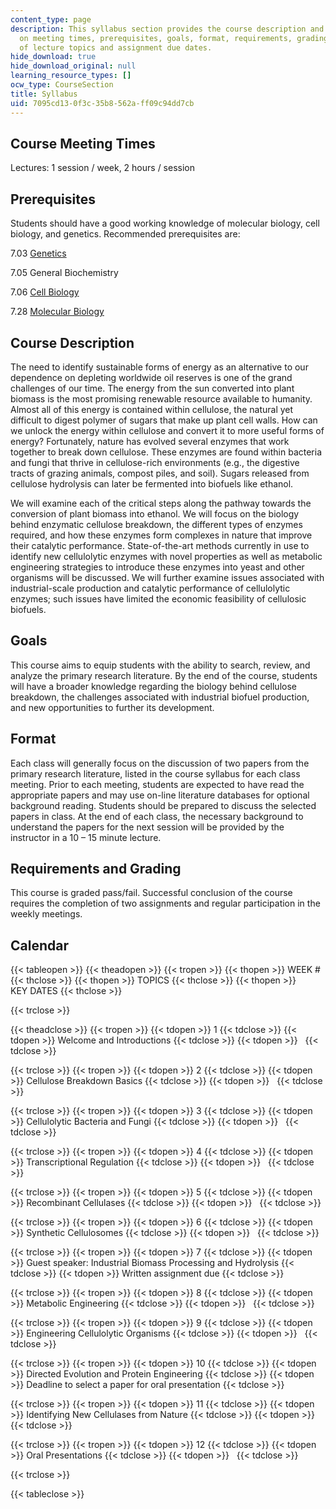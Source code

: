 ```yaml
---
content_type: page
description: This syllabus section provides the course description and information
  on meeting times, prerequisites, goals, format, requirements, grading, and the schedule
  of lecture topics and assignment due dates.
hide_download: true
hide_download_original: null
learning_resource_types: []
ocw_type: CourseSection
title: Syllabus
uid: 7095cd13-0f3c-35b8-562a-ff09c94dd7cb
---
```


Course Meeting Times
--------------------

Lectures: 1 session / week, 2 hours / session

Prerequisites
-------------

Students should have a good working knowledge of molecular biology, cell biology, and genetics. Recommended prerequisites are:

7.03 [Genetics](/courses/7-03-genetics-fall-2004)

7.05 General Biochemistry

7.06 [Cell Biology](/courses/7-06-cell-biology-spring-2007)

7.28 [Molecular Biology](/courses/7-28-molecular-biology-spring-2005)

Course Description
------------------

The need to identify sustainable forms of energy as an alternative to our dependence on depleting worldwide oil reserves is one of the grand challenges of our time. The energy from the sun converted into plant biomass is the most promising renewable resource available to humanity. Almost all of this energy is contained within cellulose, the natural yet difficult to digest polymer of sugars that make up plant cell walls. How can we unlock the energy within cellulose and convert it to more useful forms of energy? Fortunately, nature has evolved several enzymes that work together to break down cellulose. These enzymes are found within bacteria and fungi that thrive in cellulose-rich environments (e.g., the digestive tracts of grazing animals, compost piles, and soil). Sugars released from cellulose hydrolysis can later be fermented into biofuels like ethanol.

We will examine each of the critical steps along the pathway towards the conversion of plant biomass into ethanol. We will focus on the biology behind enzymatic cellulose breakdown, the different types of enzymes required, and how these enzymes form complexes in nature that improve their catalytic performance. State-of-the-art methods currently in use to identify new cellulolytic enzymes with novel properties as well as metabolic engineering strategies to introduce these enzymes into yeast and other organisms will be discussed. We will further examine issues associated with industrial-scale production and catalytic performance of cellulolytic enzymes; such issues have limited the economic feasibility of cellulosic biofuels.

Goals
-----

This course aims to equip students with the ability to search, review, and analyze the primary research literature. By the end of the course, students will have a broader knowledge regarding the biology behind cellulose breakdown, the challenges associated with industrial biofuel production, and new opportunities to further its development.

Format
------

Each class will generally focus on the discussion of two papers from the primary research literature, listed in the course syllabus for each class meeting. Prior to each meeting, students are expected to have read the appropriate papers and may use on-line literature databases for optional background reading. Students should be prepared to discuss the selected papers in class. At the end of each class, the necessary background to understand the papers for the next session will be provided by the instructor in a 10 – 15 minute lecture.

Requirements and Grading
------------------------

This course is graded pass/fail. Successful conclusion of the course requires the completion of two assignments and regular participation in the weekly meetings.

Calendar
--------

{{< tableopen >}}
{{< theadopen >}}
{{< tropen >}}
{{< thopen >}}
WEEK #
{{< thclose >}}
{{< thopen >}}
TOPICS
{{< thclose >}}
{{< thopen >}}
KEY DATES
{{< thclose >}}

{{< trclose >}}

{{< theadclose >}}
{{< tropen >}}
{{< tdopen >}}
1
{{< tdclose >}}
{{< tdopen >}}
Welcome and Introductions
{{< tdclose >}}
{{< tdopen >}}
 
{{< tdclose >}}

{{< trclose >}}
{{< tropen >}}
{{< tdopen >}}
2
{{< tdclose >}}
{{< tdopen >}}
Cellulose Breakdown Basics
{{< tdclose >}}
{{< tdopen >}}
 
{{< tdclose >}}

{{< trclose >}}
{{< tropen >}}
{{< tdopen >}}
3
{{< tdclose >}}
{{< tdopen >}}
Cellulolytic Bacteria and Fungi
{{< tdclose >}}
{{< tdopen >}}
 
{{< tdclose >}}

{{< trclose >}}
{{< tropen >}}
{{< tdopen >}}
4
{{< tdclose >}}
{{< tdopen >}}
Transcriptional Regulation
{{< tdclose >}}
{{< tdopen >}}
 
{{< tdclose >}}

{{< trclose >}}
{{< tropen >}}
{{< tdopen >}}
5
{{< tdclose >}}
{{< tdopen >}}
Recombinant Cellulases
{{< tdclose >}}
{{< tdopen >}}
 
{{< tdclose >}}

{{< trclose >}}
{{< tropen >}}
{{< tdopen >}}
6
{{< tdclose >}}
{{< tdopen >}}
Synthetic Cellulosomes
{{< tdclose >}}
{{< tdopen >}}
 
{{< tdclose >}}

{{< trclose >}}
{{< tropen >}}
{{< tdopen >}}
7
{{< tdclose >}}
{{< tdopen >}}
Guest speaker: Industrial Biomass Processing and Hydrolysis
{{< tdclose >}}
{{< tdopen >}}
Written assignment due
{{< tdclose >}}

{{< trclose >}}
{{< tropen >}}
{{< tdopen >}}
8
{{< tdclose >}}
{{< tdopen >}}
Metabolic Engineering
{{< tdclose >}}
{{< tdopen >}}
 
{{< tdclose >}}

{{< trclose >}}
{{< tropen >}}
{{< tdopen >}}
9
{{< tdclose >}}
{{< tdopen >}}
Engineering Cellulolytic Organisms
{{< tdclose >}}
{{< tdopen >}}
 
{{< tdclose >}}

{{< trclose >}}
{{< tropen >}}
{{< tdopen >}}
10
{{< tdclose >}}
{{< tdopen >}}
Directed Evolution and Protein Engineering
{{< tdclose >}}
{{< tdopen >}}
Deadline to select a paper for oral presentation
{{< tdclose >}}

{{< trclose >}}
{{< tropen >}}
{{< tdopen >}}
11
{{< tdclose >}}
{{< tdopen >}}
Identifying New Cellulases from Nature
{{< tdclose >}}
{{< tdopen >}}
 
{{< tdclose >}}

{{< trclose >}}
{{< tropen >}}
{{< tdopen >}}
12
{{< tdclose >}}
{{< tdopen >}}
Oral Presentations
{{< tdclose >}}
{{< tdopen >}}
 
{{< tdclose >}}

{{< trclose >}}

{{< tableclose >}}